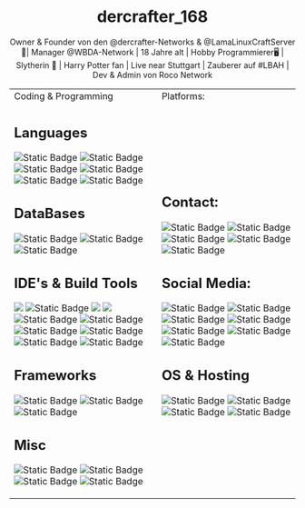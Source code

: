 <div align="center">
<h1>dercrafter_168</h1>
<p>
    Owner & Founder von den @dercrafter-Networks & @LamaLinuxCraftServer 👑| Manager @WBDA-Network | 18 Jahre alt | Hobby Programmierer🖥 | Slytherin 💚 | Harry Potter fan | Live near Stuttgart | Zauberer auf #LBAH | Dev & Admin von Roco Network
</p>

<table style="border-collapse: collapse; border: none;">
  <tr>
    <td>Coding & Programming</td>
    <td>Platforms:</td>
  </tr>
  <tr>
    <td>
        <h2>Languages</h2>
        <p>
           <img alt="Static Badge" src="https://img.shields.io/badge/HTML5-E34F26?style=for-the-badge&logo=html5&logoColor=white">
           <img alt="Static Badge" src="https://img.shields.io/badge/CSS3-1572B6?style=for-the-badge&logo=css3&logoColor=white">
           <img alt="Static Badge" src="https://img.shields.io/badge/JavaScript-323330?style=for-the-badge&logo=javascript&logoColor=F7DF1E">
           <img alt="Static Badge" src="https://img.shields.io/badge/java-%23ED8B00.svg?style=for-the-badge&logo=openjdk&logoColor=white">
           <img alt="Static Badge" src="https://img.shields.io/badge/cplusplus-005C84?style=for-the-badge&logo=cplusplus&color=blue">
           <img alt="Static Badge" src="https://img.shields.io/badge/python-005C84?style=for-the-badge&logo=python&color=black">
        </p>
    <h2>DataBases</h2>
    <p>
       <img alt="Static Badge" src="https://img.shields.io/badge/MySQL-005C84?style=for-the-badge&logo=mysql&logoColor=white">
       <img alt="Static Badge" src="https://img.shields.io/badge/SQLite-005C84?style=for-the-badge&logo=sqlite&logoColor=white">
       <img alt="Static Badge" src="https://img.shields.io/badge/mariadb-005C84?style=for-the-badge&logo=mariadb&logoColor=%23003B57"> 
    </p>
    <h2>IDE's & Build Tools</h2>
    <p>
        <img src="https://img.shields.io/badge/IntelliJ_IDEA-000000.svg?style=for-the-badge&logo=intellij-idea&logoColor=white">
        <img alt="Static Badge" src="https://img.shields.io/badge/webstorm-f?style=for-the-badge&logo=webstorm&color=black">
        <img src="https://img.shields.io/badge/PyCharm-000000.svg?&style=for-the-badge&logo=PyCharm&logoColor=white">
        <img src="https://img.shields.io/badge/VSCode-0078D4?style=for-the-badge&logo=visual%20studio%20code&logoColor=white">
        <img alt="Static Badge" src="https://img.shields.io/badge/MBED.OS-f?style=for-the-badge&logo=stmicroelectronics&color=black">
        <img alt="Static Badge" src="https://img.shields.io/badge/armkeil-f?style=for-the-badge&logo=armkeil&color=black">
        <br>
        <img alt="Static Badge" src="https://img.shields.io/badge/apachemaven-005C84?style=for-the-badge&logo=apachemaven&logoColor=%23C71A36&labelColor=black&color=black">
        <img alt="Static Badge" src="https://img.shields.io/badge/gradle-005C84?style=for-the-badge&logo=gradle&logoColor=%2302303A&labelColor=black&color=black"> 
        <img alt="Static Badge" src="https://img.shields.io/badge/kotlin-f?style=for-the-badge&logo=kotlin&color=black">
        <img alt="Static Badge" src="https://img.shields.io/badge/apache%20groovy-f?style=for-the-badge&logo=apachegroovy&color=black">
    </p>  
    <h2>Frameworks</h2>
    <p>
        <img alt="Static Badge" src="https://img.shields.io/badge/spigotmc-005C84?style=for-the-badge&logo=spigotmc&color=black">
        <img alt="Static Badge" src="https://img.shields.io/badge/velocity-005C84?style=for-the-badge&logo=velocity&color=black">
        <img alt="Static Badge" src="https://img.shields.io/badge/forge-005C84?style=for-the-badge&logo=condaforge&color=black">
    </p>
    <h2>Misc</h2>
    <p>
        <img alt="Static Badge" src="https://img.shields.io/badge/git-f?style=for-the-badge&logo=git&color=black">
        <img alt="Static Badge" src="https://img.shields.io/badge/gitea-f?style=for-the-badge&logo=gitea&color=black">
        <img alt="Static Badge" src="https://img.shields.io/badge/github-f?style=for-the-badge&logo=github&color=black">
        <img alt="Static Badge" src="https://img.shields.io/badge/uml-f?style=for-the-badge&logo=uml&color=black">
    </p>
</td>
    <td>
        <h2>Contact:</h2>
        <p>
            <img alt="Static Badge" src="https://img.shields.io/badge/teamspeak-f?style=for-the-badge&logo=teamspeak&color=black">
            <img alt="Static Badge" src="https://img.shields.io/badge/discord-f?style=for-the-badge&logo=discord&color=black">
            <img alt="Static Badge" src="https://img.shields.io/badge/threema-f?style=for-the-badge&logo=threema&color=black">
            <img alt="Static Badge" src="https://img.shields.io/badge/telegram-f?style=for-the-badge&logo=telegram&color=black">
            <img alt="Static Badge" src="https://img.shields.io/badge/signal-f?style=for-the-badge&logo=signal&color=black">
        </p>
        <h2>Social Media:</h2>
        <p>
            <img alt="Static Badge" src="https://img.shields.io/badge/twitter-f?style=for-the-badge&logo=x&color=black">
            <img alt="Static Badge" src="https://img.shields.io/badge/threads-f?style=for-the-badge&logo=threads&color=black">
            <img alt="Static Badge" src="https://img.shields.io/badge/instagram-f?style=for-the-badge&logo=instagram&color=black">
            <img alt="Static Badge" src="https://img.shields.io/badge/twitch-f?style=for-the-badge&logo=twitch&color=black">
            <img alt="Static Badge" src="https://img.shields.io/badge/youtube-f?style=for-the-badge&logo=youtube&labelColor=red&color=black">
            <img alt="Static Badge" src="https://img.shields.io/badge/tiktok-f?style=for-the-badge&logo=tiktok&color=black">
            <img alt="Static Badge" src="https://img.shields.io/badge/bereal-f?style=for-the-badge&logo=bereal&color=black">
        </p>
        <h2>OS & Hosting</h2>
        <p>
            <img alt="Static Badge" src="https://img.shields.io/badge/ubuntu-f?style=for-the-badge&logo=ubuntu&color=black">
            <img alt="Static Badge" src="https://img.shields.io/badge/linux-f?style=for-the-badge&logo=linux&color=black">
            <img alt="Static Badge" src="https://img.shields.io/badge/kalilinux-f?style=for-the-badge&logo=kalilinux&labelColor=black&color=blue">
            <img alt="Static Badge" src="https://img.shields.io/badge/debian-f?style=for-the-badge&logo=debian&labelColor=%23A81D33&color=black">
        </p>
    </td>
  </tr>
</table>


</div>
